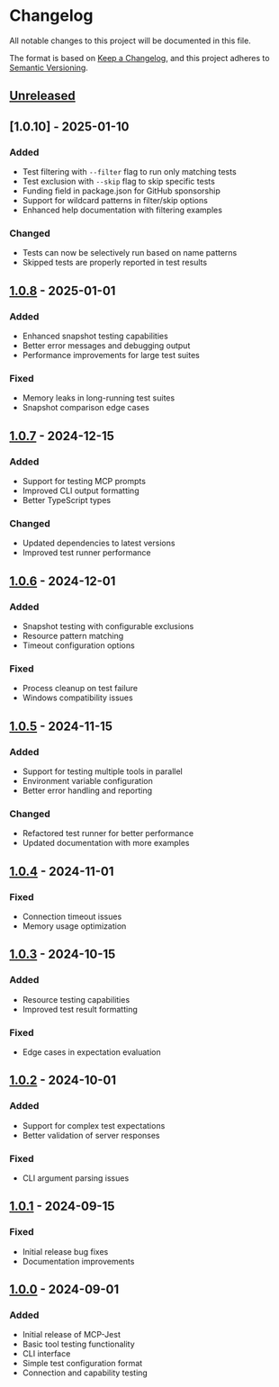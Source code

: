 # Changelog

All notable changes to this project will be documented in this file.

The format is based on [Keep a Changelog](https://keepachangelog.com/en/1.1.0/),
and this project adheres to [Semantic Versioning](https://semver.org/spec/v2.0.0.html).

## [Unreleased]

## [1.0.10] - 2025-01-10

### Added
- Test filtering with `--filter` flag to run only matching tests
- Test exclusion with `--skip` flag to skip specific tests
- Funding field in package.json for GitHub sponsorship
- Support for wildcard patterns in filter/skip options
- Enhanced help documentation with filtering examples

### Changed
- Tests can now be selectively run based on name patterns
- Skipped tests are properly reported in test results

## [1.0.8] - 2025-01-01

### Added
- Enhanced snapshot testing capabilities
- Better error messages and debugging output
- Performance improvements for large test suites

### Fixed
- Memory leaks in long-running test suites
- Snapshot comparison edge cases

## [1.0.7] - 2024-12-15

### Added
- Support for testing MCP prompts
- Improved CLI output formatting
- Better TypeScript types

### Changed
- Updated dependencies to latest versions
- Improved test runner performance

## [1.0.6] - 2024-12-01

### Added
- Snapshot testing with configurable exclusions
- Resource pattern matching
- Timeout configuration options

### Fixed
- Process cleanup on test failure
- Windows compatibility issues

## [1.0.5] - 2024-11-15

### Added
- Support for testing multiple tools in parallel
- Environment variable configuration
- Better error handling and reporting

### Changed
- Refactored test runner for better performance
- Updated documentation with more examples

## [1.0.4] - 2024-11-01

### Fixed
- Connection timeout issues
- Memory usage optimization

## [1.0.3] - 2024-10-15

### Added
- Resource testing capabilities
- Improved test result formatting

### Fixed
- Edge cases in expectation evaluation

## [1.0.2] - 2024-10-01

### Added
- Support for complex test expectations
- Better validation of server responses

### Fixed
- CLI argument parsing issues

## [1.0.1] - 2024-09-15

### Fixed
- Initial release bug fixes
- Documentation improvements

## [1.0.0] - 2024-09-01

### Added
- Initial release of MCP-Jest
- Basic tool testing functionality
- CLI interface
- Simple test configuration format
- Connection and capability testing

[Unreleased]: https://github.com/josharsh/mcp-jest/compare/v1.0.8...HEAD
[1.0.8]: https://github.com/josharsh/mcp-jest/compare/v1.0.7...v1.0.8
[1.0.7]: https://github.com/josharsh/mcp-jest/compare/v1.0.6...v1.0.7
[1.0.6]: https://github.com/josharsh/mcp-jest/compare/v1.0.5...v1.0.6
[1.0.5]: https://github.com/josharsh/mcp-jest/compare/v1.0.4...v1.0.5
[1.0.4]: https://github.com/josharsh/mcp-jest/compare/v1.0.3...v1.0.4
[1.0.3]: https://github.com/josharsh/mcp-jest/compare/v1.0.2...v1.0.3
[1.0.2]: https://github.com/josharsh/mcp-jest/compare/v1.0.1...v1.0.2
[1.0.1]: https://github.com/josharsh/mcp-jest/compare/v1.0.0...v1.0.1
[1.0.0]: https://github.com/josharsh/mcp-jest/releases/tag/v1.0.0